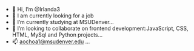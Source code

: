 - 👋 Hi, I’m @Irlanda3
- 👀 I am currently looking for a job
- 🌱 I’m currently studying at MSUDenver...
- 💞️ I’m looking to collaborate on frontend development:JavaScript, CSS, HTML, MySql and Python projects...
- 📫 aochoa1@msudenver.edu ...

<!---
Irlanda3/Irlanda3 is a ✨ special ✨ repository because its `README.md` (this file) appears on your GitHub profile.
You can click the Preview link to take a look at your changes.
--->
